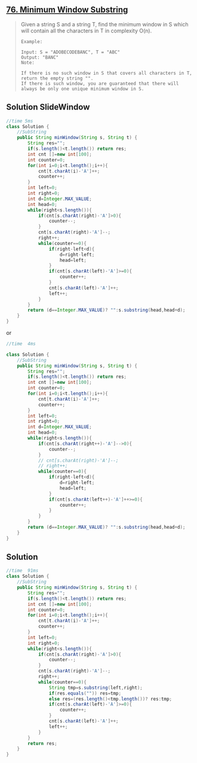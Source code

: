 ## [76. Minimum Window Substring](https://leetcode-cn.com/problems/minimum-window-substring/)

> Given a string S and a string T, find the minimum window in S which will contain all the characters in T in complexity O(n).
>
> ```
> Example:
> 
> Input: S = "ADOBECODEBANC", T = "ABC"
> Output: "BANC"
> Note:
> 
> If there is no such window in S that covers all characters in T, return the empty string "".
> If there is such window, you are guaranteed that there will always be only one unique minimum window in S.
> ```
>
> 

## Solution SlideWindow

```java
//time 5ms
class Solution {
    //SubString
    public String minWindow(String s, String t) {
        String res="";
        if(s.length()<t.length()) return res;
        int cnt []=new int[100];
        int counter=0;
        for(int i=0;i<t.length();i++){
            cnt[t.charAt(i)-'A']++;
            counter++;
        }
        int left=0;
        int right=0;
        int d=Integer.MAX_VALUE;
        int head=0;
        while(right<s.length()){
            if(cnt[s.charAt(right)-'A']>0){
                counter--;
            }
            cnt[s.charAt(right)-'A']--;
            right++;
            while(counter==0){
                if(right-left<d){
                    d=right-left;
                    head=left;
                }
                if(cnt[s.charAt(left)-'A']>=0){
                    counter++;
                }      
                cnt[s.charAt(left)-'A']++;
                left++;
            }
        }
        return (d==Integer.MAX_VALUE)? "":s.substring(head,head+d);
    }
}
```

or

```java
//time  4ms

class Solution {
    //SubString
    public String minWindow(String s, String t) {
        String res="";
        if(s.length()<t.length()) return res;
        int cnt []=new int[100];
        int counter=0;
        for(int i=0;i<t.length();i++){
            cnt[t.charAt(i)-'A']++;
            counter++;
        }
        int left=0;
        int right=0;
        int d=Integer.MAX_VALUE;
        int head=0;
        while(right<s.length()){
            if(cnt[s.charAt(right++)-'A']-->0){
                counter--;
            }
            // cnt[s.charAt(right)-'A']--;
            // right++;
            while(counter==0){
                if(right-left<d){
                    d=right-left;
                    head=left;
                }
                if(cnt[s.charAt(left++)-'A']++>=0){
                    counter++;
                }      
            }
        }
        return (d==Integer.MAX_VALUE)? "":s.substring(head,head+d);
    }
}
```

## Solution 

```java
//time  91ms
class Solution {
    //SubString
    public String minWindow(String s, String t) {
        String res="";
        if(s.length()<t.length()) return res;
        int cnt []=new int[100];
        int counter=0;
        for(int i=0;i<t.length();i++){
            cnt[t.charAt(i)-'A']++;
            counter++;
        }
        int left=0;
        int right=0;
        while(right<s.length()){
            if(cnt[s.charAt(right)-'A']>0){
                counter--;
            }
            cnt[s.charAt(right)-'A']--;
            right++;
            while(counter==0){
                String tmp=s.substring(left,right);
                if(res.equals("")) res=tmp;
                else res=(res.length()<tmp.length())? res:tmp;
                if(cnt[s.charAt(left)-'A']>=0){
                    counter++;
                }      
                cnt[s.charAt(left)-'A']++;
                left++;
            }
        }
        return res;
    }
}
```

